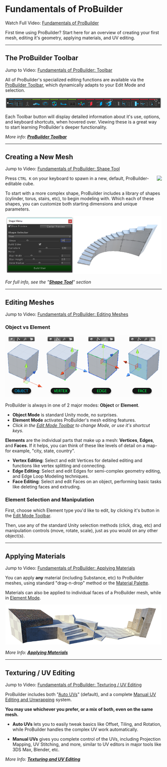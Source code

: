 # Fundamentals of ProBuilder

<div class="info-box warning">
Watch Full Video: <a href="@todo make vid and link to it here">Fundamentals of ProBuilder</a> 
</div>

First time using ProBuilder? Start here for an overview of creating your first mesh, editing it's geometry,
applying materials, and UV editing.

---

## The ProBuilder Toolbar

<div class="info-box warning">
Jump to Video: <a href="@todo link vid section">Fundamentals of ProBuilder: Toolbar</a>
</div> 

All of ProBuilder's specialized editing functions are available via the [ProBuilder Toolbar](@todo), which dynamically adapts to your Edit Mode and selection.

![Toolbar Example](../images/ProBuilderToolbar_GeoActionsArea.png "Toolbar Example")

Each Toolbar button will display detailed information about it's use, options, and keyboard shortcuts, when hovered over. Viewing these is a great way to start learning ProBuilder's deeper functionality.

*More info: [**ProBuilder Toolbar**](@todo)*

---

## Creating a New Mesh
<div class="info-box warning">
Jump to Video: <a href="@todo link vid section">Fundamentals of ProBuilder: Shape Tool</a>
</div>

<img src="../../images/Cube_120x120.png" align="right"> Press `CTRL K` on your keyboard to spawn in a new, default, ProBuilder-editable cube.

To start with a more complex shape, ProBuilder includes a library of shapes (cylinder, torus, stairs, etc), to begin modeling with. Which each of these shapes, you can customize both starting dimensions and unique parameters.

![Shape Tool Example](../images/Example_ShapeToolsWithCurvedStair.png)

*For full info, see the "[**Shape Tool**](@todo)" section* 

---

## Editing Meshes
<div class="info-box warning">
Jump to Video: <a href="@todo link vid section">Fundamentals of ProBuilder: Editing Meshes</a>
</div> 

### Object vs Element

![Editing Modes Example](ExampleImage_ObjectAndElementEditingModes.png "Editing Modes Example")

ProBuilder is always in one of 2 major modes: **Object** or **Element**.

* **Object Mode** is standard Unity mode, no surprises.
* **Element Mode** activates ProBuilder's mesh editing features.
* *Click in the [Edit Mode Toolbar](@todo) to change Mode, or use it's shortcut keys.*

**Elements** are the individual parts that make up a mesh: **Vertices**, **Edges**, and **Faces**. If it helps, you can think of these like levels of detail on a map- for example, "city, state, country".

* **Vertex Editing**: Select and edit Vertices for detailed editing and functions like vertex splitting and connecting.
* **Edge Editing**: Select and edit Edges for semi-complex geometry editing, and Edge Loop Modeling techniques.
* **Face Editing**: Select and edit Faces on an object, performing basic tasks like deleting faces and extruding.

### Element Selection and Manipulation

First, choose which Element type you'd like to edit, by clicking it's button in the [Edit Mode Toolbar](@todo).

Then, use any of the standard Unity selection methods (click, drag, etc) and manipulation controls (move, rotate, scale), just as you would on any other object(s).

---

## Applying Materials

<div class="info-box warning">
Jump to Video: <a href="@todo link vid section">Fundamentals of ProBuilder: Applying Materials</a>
</div>

You can apply **any** material (including Substance, etc) to ProBuilder meshes, using standard "drag-n-drop" method or the [Material Palette](@todo).

Materials can also be applied to individual faces of a ProBuilder mesh, while in [Element Mode](@todo).

![Materials Example](../images/Example_MaterialsOnLevel.png "Materials Example")


*More Info: [**Applying Materials**](@todo)*

---

## Texturing / UV Editing

<div class="info-box warning">
Jump to Video: <a href="@todo link vid section">Fundamentals of ProBuilder: Texturing / UV Editing</a>
</div>

ProBuilder includes both "[Auto UVs](@todo)" (default), and a complete [Manual UV Editing and Unwrapping](@todo) system.

**You may use whichever you prefer, or a mix of both, even on the same mesh.**

* **Auto UVs** lets you to easily tweak basics like Offset, Tiling, and Rotation, while ProBuilder handles the complex UV work automatically. 

* **Manual UVs** gives you complete control of the UVs, including Projection Mapping, UV Stitching, and more, similar to UV editors in major tools like 3DS Max, Blender, etc. 

*More Info: [**Texturing and UV Editing**](@todo)*

